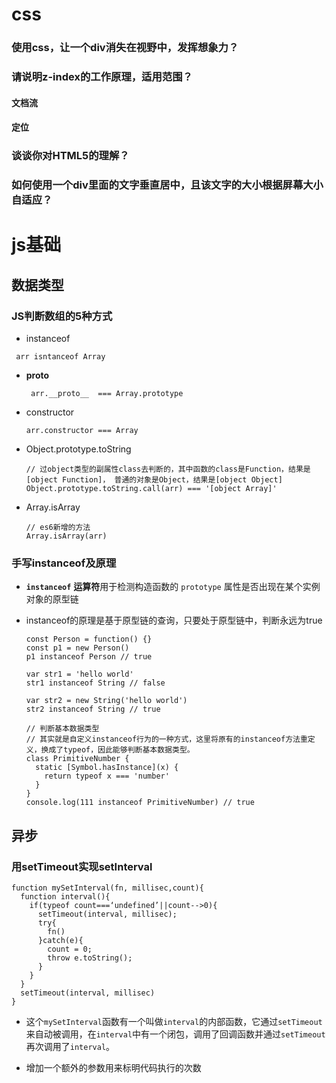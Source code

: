 # css

### 使用css，让一个div消失在视野中，发挥想象力？

### 请说明z-index的工作原理，适用范围？

#### 文档流

#### 定位



### 谈谈你对HTML5的理解？

### 如何使用一个div里面的文字垂直居中，且该文字的大小根据屏幕大小自适应？



# js基础

## 数据类型

### JS判断数组的5种方式

+  instanceof

  ```
   arr isntanceof Array
  ```

+ __proto__

  ```
   arr.__proto__  === Array.prototype
  ```

+ constructor

  ```
  arr.constructor === Array
  ```

+ Object.prototype.toString

  ```
  // 过object类型的副属性class去判断的，其中函数的class是Function，结果是[object Function]， 普通的对象是Object，结果是[object Object]
  Object.prototype.toString.call(arr) === '[object Array]'
  ```

+ Array.isArray

  ```
  // es6新增的方法
  Array.isArray(arr)
  ```

### 手写instanceof及原理

+ **`instanceof`** **运算符**用于检测构造函数的 `prototype` 属性是否出现在某个实例对象的原型链

+ instanceof的原理是基于原型链的查询，只要处于原型链中，判断永远为true

  ```
  const Person = function() {}
  const p1 = new Person()
  p1 instanceof Person // true
  
  var str1 = 'hello world'
  str1 instanceof String // false
  
  var str2 = new String('hello world')
  str2 instanceof String // true
  
  // 判断基本数据类型
  // 其实就是自定义instanceof行为的一种方式，这里将原有的instanceof方法重定义，换成了typeof，因此能够判断基本数据类型。
  class PrimitiveNumber {
    static [Symbol.hasInstance](x) {
      return typeof x === 'number'
    }
  }
  console.log(111 instanceof PrimitiveNumber) // true
  ```

## 异步

### 用setTimeout实现setInterval

```
function mySetInterval(fn, millisec,count){
  function interval(){
    if(typeof count===‘undefined’||count-->0){
      setTimeout(interval, millisec);
      try{
        fn()
      }catch(e){
        count = 0;
        throw e.toString();
      }
    }
  }
  setTimeout(interval, millisec)
}
```

+ 这个`mySetInterval`函数有一个叫做`interval`的内部函数，它通过`setTimeout`来自动被调用，在`interval`中有一个闭包，调用了回调函数并通过`setTimeout`再次调用了`interval`。

+ 增加一个额外的参数用来标明代码执行的次数

  





